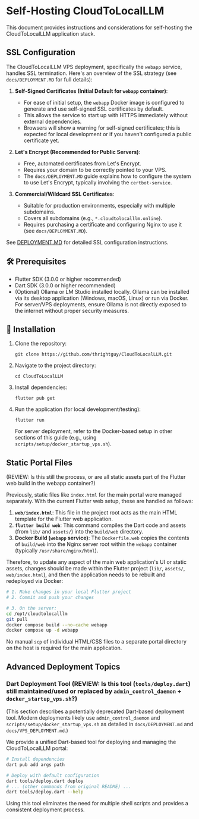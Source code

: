 # Self-Hosting CloudToLocalLLM

This document provides instructions and considerations for self-hosting the CloudToLocalLLM application stack.

## SSL Configuration

The CloudToLocalLLM VPS deployment, specifically the `webapp` service, handles SSL termination. Here's an overview of the SSL strategy (see `docs/DEPLOYMENT.MD` for full details):

1.  **Self-Signed Certificates (Initial Default for `webapp` container)**:
    *   For ease of initial setup, the `webapp` Docker image is configured to generate and use self-signed SSL certificates by default.
    *   This allows the service to start up with HTTPS immediately without external dependencies.
    *   Browsers will show a warning for self-signed certificates; this is expected for local development or if you haven't configured a public certificate yet.

2.  **Let's Encrypt (Recommended for Public Servers)**:
    *   Free, automated certificates from Let's Encrypt.
    *   Requires your domain to be correctly pointed to your VPS.
    *   The `docs/DEPLOYMENT.MD` guide explains how to configure the system to use Let's Encrypt, typically involving the `certbot-service`.

3.  **Commercial/Wildcard SSL Certificates**:
    *   Suitable for production environments, especially with multiple subdomains.
    *   Covers all subdomains (e.g., `*.cloudtolocalllm.online`).
    *   Requires purchasing a certificate and configuring Nginx to use it (see `docs/DEPLOYMENT.MD`).

See [DEPLOYMENT.MD](docs/DEPLOYMENT.md) for detailed SSL configuration instructions.

## 🛠️ Prerequisites

- Flutter SDK (3.0.0 or higher recommended)
- Dart SDK (3.0.0 or higher recommended)
- (Optional) Ollama or LM Studio installed locally. Ollama can be installed via its desktop application (Windows, macOS, Linux) or run via Docker. For server/VPS deployments, ensure Ollama is not directly exposed to the internet without proper security measures.

## 🚀 Installation

1. Clone the repository:
   ```
   git clone https://github.com/thrightguy/CloudToLocalLLM.git
   ```

2. Navigate to the project directory:
   ```
   cd CloudToLocalLLM
   ```

3. Install dependencies:
   ```
   flutter pub get
   ```

4. Run the application (for local development/testing):
   ```
   flutter run
   ```
   For server deployment, refer to the Docker-based setup in other sections of this guide (e.g., using `scripts/setup/docker_startup_vps.sh`).

## Static Portal Files

(REVIEW: Is this still the process, or are all static assets part of the Flutter web build in the webapp container?)

Previously, static files like `index.html` for the main portal were managed separately. With the current Flutter web setup, these are handled as follows:

1.  **`web/index.html`**: This file in the project root acts as the main HTML template for the Flutter web application.
2.  **`flutter build web`**: This command compiles the Dart code and assets (from `lib/` and `assets/`) into the `build/web` directory.
3.  **Docker Build (`webapp` service)**: The `Dockerfile.web` copies the contents of `build/web` into the Nginx server root within the `webapp` container (typically `/usr/share/nginx/html`).

Therefore, to update any aspect of the main web application's UI or static assets, changes should be made within the Flutter project (`lib/`, `assets/`, `web/index.html`), and then the application needs to be rebuilt and redeployed via Docker:

```bash
# 1. Make changes in your local Flutter project
# 2. Commit and push your changes

# 3. On the server:
cd /opt/cloudtolocalllm
git pull
docker compose build --no-cache webapp
docker compose up -d webapp
```

No manual `scp` of individual HTML/CSS files to a separate portal directory on the host is required for the main application.

## Advanced Deployment Topics

### Dart Deployment Tool (REVIEW: Is this tool (`tools/deploy.dart`) still maintained/used or replaced by `admin_control_daemon` + `docker_startup_vps.sh`?)

(This section describes a potentially deprecated Dart-based deployment tool. Modern deployments likely use `admin_control_daemon` and `scripts/setup/docker_startup_vps.sh` as detailed in `docs/DEPLOYMENT.md` and `docs/VPS_DEPLOYMENT.md`.)

We provide a unified Dart-based tool for deploying and managing the CloudToLocalLLM portal:

```bash
# Install dependencies
dart pub add args path

# Deploy with default configuration
dart tools/deploy.dart deploy
# ... (other commands from original README) ...
dart tools/deploy.dart --help
```

Using this tool eliminates the need for multiple shell scripts and provides a consistent deployment process. 
